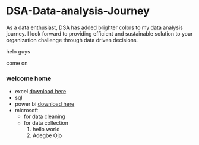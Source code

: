 # DSA-Data-analysis-Journey

As a data enthusiast, DSA has added brighter colors to my data analysis journey. I look forward to providing efficient and sustainable solution to your organization challenge through data driven decisions.

helo guys

come on

### welcome home
- excel [download here](https:excelfile)
- sql
- power bi [download here](https://www.microsoft.com/en-us/download/details.aspx?id=58494)
- microsoft
   - for data cleaning
   - for data collection
     1. hello world
     2. Adegbe Ojo
